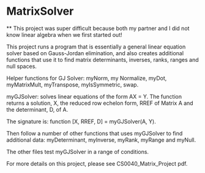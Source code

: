 # MatrixSolver

** This project was super difficult because both my partner and I did not know linear algebra when we first started out!

This project runs a program that is essentially a general linear equation solver based on Gauss-Jordan elimination, and also creates additional functions that use it to find matrix determinants, inverses, ranks, ranges and null spaces. 

Helper functions for GJ Solver: myNorm, my Normalize, myDot, myMatrixMult, myTranspose, myIsSymmetric, swap.

myGJSolver: solves linear equations of the form AX = Y. The function returns a solution, X, the reduced row echelon form, RREF of Matrix A and the determinant, D, of A. 

The signature is:
function [X, RREF, D] = myGJSolver(A, Y). 

Then follow a number of other functions that uses myGJSolver to find additional data: myDeterminant, myInverse, myRank, myRange and myNull. 

The other files test myGJSolver in a range of conditions. 

For more details on this project, please see CS0040_Matrix_Project pdf. 
